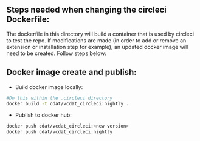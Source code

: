 ## Steps needed when changing the circleci Dockerfile:

The dockerfile in this directory will build a container that is used by circleci to test the repo.
If modifications are made (in order to add or remove an extension or installation step for example),
an updated docker image will need to be created. Follow steps below:

## Docker image create and publish:

- Build docker image locally:
```bash
#Do this within the .circleci directory
docker build -t cdat/vcdat_circleci:nightly .
```

- Publish to docker hub:
```bash
docker push cdat/vcdat_circleci:<new version>
docker push cdat/vcdat_circleci:nightly
```
